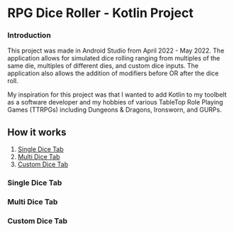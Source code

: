 # RPG Dice Roller - Kotlin Project
### Introduction
This project was made in Android Studio from April 2022 - May 2022. The application allows for simulated dice rolling ranging from multiples of the same die, multiples of different dies, and custom dice inputs. The application also allows the addition of modifiers before OR after the dice roll.

My inspiration for this project was that I wanted to add Kotlin to my toolbelt as a software developer and my hobbies of various TableTop Role Playing Games (TTRPGs) including Dungeons & Dragons, Ironsworn, and GURPs. 

## How it works
1. [Single Dice Tab](#sdt)<br/>
2. [Multi Dice Tab](#mdt)<br/>
3. [Custom Dice Tab](#cdt)<br/>

### <a name="sdt"></a>Single Dice Tab
### <a name="mdt"></a>Multi Dice Tab
### <a name="cdt"></a>Custom Dice Tab
